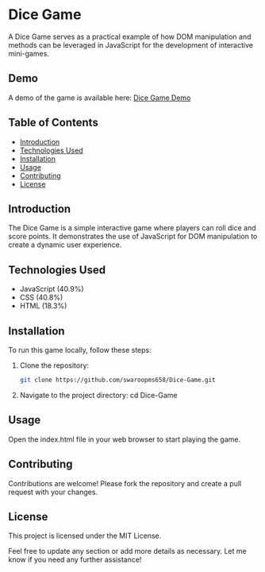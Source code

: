 # Dice Game

A Dice Game serves as a practical example of how DOM manipulation and methods can be leveraged in JavaScript for the development of interactive mini-games.

## Demo

A demo of the game is available here: [Dice Game Demo](https://swaroopms658.github.io/Dice-Game/)

## Table of Contents

- [Introduction](#introduction)
- [Technologies Used](#technologies-used)
- [Installation](#installation)
- [Usage](#usage)
- [Contributing](#contributing)
- [License](#license)

## Introduction

The Dice Game is a simple interactive game where players can roll dice and score points. It demonstrates the use of JavaScript for DOM manipulation to create a dynamic user experience.

## Technologies Used

- JavaScript (40.9%)
- CSS (40.8%)
- HTML (18.3%)

## Installation

To run this game locally, follow these steps:

1. Clone the repository:
   ```bash
   git clone https://github.com/swaroopms658/Dice-Game.git
2. Navigate to the project directory: cd Dice-Game
## Usage
Open the index.html file in your web browser to start playing the game.

## Contributing
Contributions are welcome! Please fork the repository and create a pull request with your changes.

## License
This project is licensed under the MIT License.

Feel free to update any section or add more details as necessary. Let me know if you need any further assistance!
